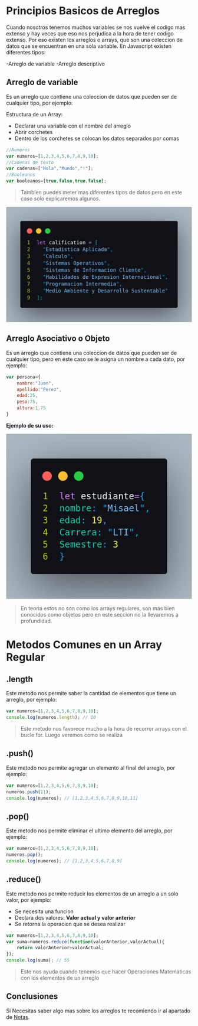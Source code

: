 # Principios Basicos de Arreglos
Cuando nosotros tenemos muchos variables se nos vuelve el codigo mas extenso y hay veces que eso nos perjudica a la hora de tener codigo extenso. Por eso existen los arreglos o arrays, que son una coleccion de datos que se encuentran en una sola variable. En Javascript existen diferentes tipos:

-Arreglo de variable
-Arreglo descriptivo

## Arreglo de variable
Es un arreglo que contiene una coleccion de datos que pueden ser de cualquier tipo, por ejemplo:

Estructura de un Array:
- Declarar una variable con el nombre del arreglo
- Abrir corchetes
- Dentro de los corchetes se colocan los datos separados por comas

```js
//Numeros
var numeros=[1,2,3,4,5,6,7,8,9,10];
//Cadenas de texto
var cadenas=["Hola","Mundo","!"];
//Booleanos
var booleanos=[true,false,true,false];
```
> Tambien puedes meter mas diferentes tipos de datos pero en este caso solo explicaremos algunos.

![Arreglo de variable](/Assets/img/arrays.png)

## Arreglo Asociativo o Objeto
Es un arreglo que contiene una coleccion de datos que pueden ser de cualquier tipo, pero en este caso se le asigna un nombre a cada dato, por ejemplo:
```js
var persona={
    nombre:"Juan",
    apellido:"Perez",
    edad:25,
    peso:75,
    altura:1.75
}
```

**Ejemplo de su uso:**


![Arreglo descriptivo](/Assets/img/arrays2.png)

> En teoria estos no son como los arrays regulares, son mas bien conocidos como objetos pero en este seccion no la llevaremos a profundidad.

# Metodos Comunes en un Array Regular
## .length
Este metodo nos permite saber la cantidad de elementos que tiene un arreglo, por ejemplo:

```js
var numeros=[1,2,3,4,5,6,7,8,9,10];
console.log(numeros.length); // 10
```
> Este metodo nos favorece mucho a la hora de recorrer arrays con el bucle for. Luego veremos como se realiza

## .push()
Este metodo nos permite agregar un elemento al final del arreglo, por ejemplo:

```js
var numeros=[1,2,3,4,5,6,7,8,9,10];
numeros.push(11);
console.log(numeros); // [1,2,3,4,5,6,7,8,9,10,11]
```

## .pop()
Este metodo nos permite eliminar el ultimo elemento del arreglo, por ejemplo:

```js
var numeros=[1,2,3,4,5,6,7,8,9,10];
numeros.pop();
console.log(numeros); // [1,2,3,4,5,6,7,8,9]
```

## .reduce()
Este metodo nos permite reducir los elementos de un arreglo a un solo valor, por ejemplo:
- Se necesita una funcion
- Declara dos valores: **Valor actual y valor anterior**
- Se retorna la operacion que se desea realizar

```js
var numeros=[1,2,3,4,5,6,7,8,9,10];
var suma=numeros.reduce(function(valorAnterior,valorActual){
    return valorAnterior+valorActual;
});
console.log(suma); // 55
```
> Este nos ayuda cuando tenemos que hacer Operaciones Matematicas con los elementos de un arreglo

## Conclusiones
Si Necesitas saber algo mas sobre los arreglos te recomiendo ir al apartado de 
[Notas](//Lections/Extra.md).



